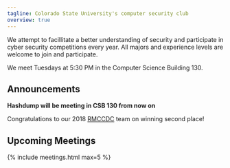```yaml
---
tagline: Colorado State University's computer security club
overview: true
---
```


We attempt to facillitate a better understanding of security and participate in cyber security competitions every year. All majors and experience levels are welcome to join and participate.

We meet Tuesdays at 5:30 PM in the Computer Science Building 130.

## Announcements
**Hashdump will be meeting in CSB 130 from now on**

Congratulations to our 2018 [RMCCDC](http://rmccdc.regis.edu/) team on winning second place! 



## Upcoming Meetings
{% include meetings.html max=5 %}
